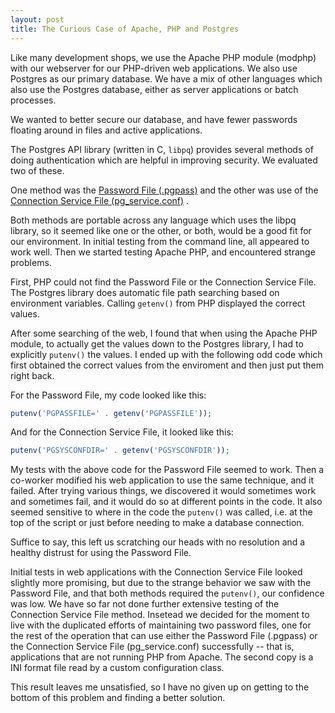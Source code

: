 ```yaml
---
layout: post
title: The Curious Case of Apache, PHP and Postgres
---
```


Like many development shops, we use the Apache PHP module (modphp) with
our webserver for our PHP-driven web applications.  We also use Postgres as
our primary database.  We have a mix of other languages which also use
the Postgres database, either as server applications or batch processes.

We wanted to better secure our database, and have fewer passwords floating
around in files and active applications.

The Postgres API library (written in C, `libpq`) provides several methods of
doing authentication which are helpful in improving security.  We evaluated
two of these.

One method was the
[Password File (.pgpass)](http://www.postgresql.org/docs/9.4/static/libpq-pgpass.html)
and the other was use of the
[Connection Service File (pg_service.conf)](http://www.postgresql.org/docs/9.4/static/libpq-pgservice.html)
.

Both methods are portable across any language which uses the libpq library, so
it seemed like one or the other, or both, would be a good fit for our
environment.  In initial testing from the command line, all appeared to work
well.  Then we started testing Apache PHP, and encountered strange problems.

First, PHP could not find the Password File or the Connection Service File.
The Postgres library does automatic file path searching based on environment
variables.  Calling `getenv()` from PHP displayed the correct values.

After some searching of the web, I found that when using the Apache PHP module,
to actually get the values down to the Postgres library, I had to explicitly
`putenv()` the values.  I ended up with the following odd code which first
obtained the correct values from the
enviroment and then just put them right back.  

For the Password File, my code looked like this:
```php
putenv('PGPASSFILE=' . getenv('PGPASSFILE'));
```
And for the Connection Service File, it looked like this:
```php
putenv('PGSYSCONFDIR=' . getenv('PGSYSCONFDIR'));
```

My tests with the above code for the Password File seemed to work.  Then a
co-worker modified his web application to use the same technique, and it
failed.  After trying various things, we discovered it would sometimes
work and sometimes fail, and it would do so at different points in the
code.  It also seemed sensitive to where in the code the `putenv()` was
called, i.e. at the top of the script or just before needing to make a
database connection.

Suffice to say, this left us scratching our heads with no resolution and
a healthy distrust for using the Password File.

Initial tests in web applications with the Connection Service File looked
slightly more promising, but due to the strange behavior we saw with the
Password File, and that both methods required the `putenv()`, our
confidence was low.  We have so far not done further extensive testing of
the Connection Service File method.  Insetead we decided for the moment to
live with the duplicated efforts of maintaining two password files, one
for the rest of the operation that can use either the Password File
(.pgpass) or the Connection Service File (pg_service.conf) successfully --
that is, applications that are not running PHP from Apache.  The second
copy is a INI format file read by a custom configuration class.

This result leaves me unsatisfied, so I have no given up on getting to
the bottom of this problem and finding a better solution.
